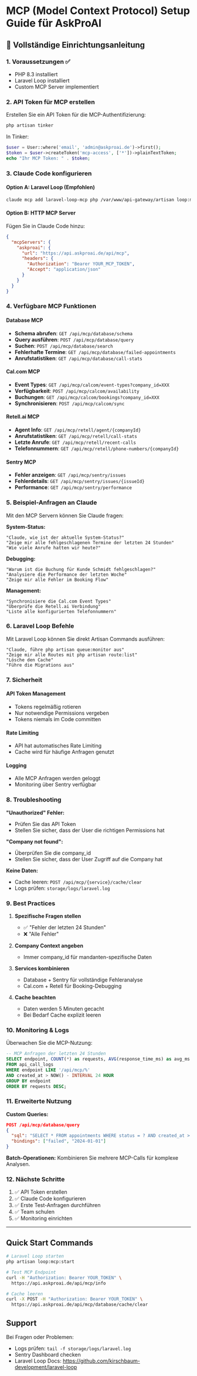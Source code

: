 # MCP (Model Context Protocol) Setup Guide für AskProAI

## 🚀 Vollständige Einrichtungsanleitung

### 1. Voraussetzungen ✅
- PHP 8.3 installiert
- Laravel Loop installiert
- Custom MCP Server implementiert

### 2. API Token für MCP erstellen

Erstellen Sie ein API Token für die MCP-Authentifizierung:

```bash
php artisan tinker
```

In Tinker:
```php
$user = User::where('email', 'admin@askproai.de')->first();
$token = $user->createToken('mcp-access', ['*'])->plainTextToken;
echo "Ihr MCP Token: " . $token;
```

### 3. Claude Code konfigurieren

#### Option A: Laravel Loop (Empfohlen)
```bash
claude mcp add laravel-loop-mcp php /var/www/api-gateway/artisan loop:mcp:start
```

#### Option B: HTTP MCP Server
Fügen Sie in Claude Code hinzu:
```json
{
  "mcpServers": {
    "askproai": {
      "url": "https://api.askproai.de/api/mcp",
      "headers": {
        "Authorization": "Bearer YOUR_MCP_TOKEN",
        "Accept": "application/json"
      }
    }
  }
}
```

### 4. Verfügbare MCP Funktionen

#### Database MCP
- **Schema abrufen**: `GET /api/mcp/database/schema`
- **Query ausführen**: `POST /api/mcp/database/query`
- **Suchen**: `POST /api/mcp/database/search`
- **Fehlerhafte Termine**: `GET /api/mcp/database/failed-appointments`
- **Anrufstatistiken**: `GET /api/mcp/database/call-stats`

#### Cal.com MCP
- **Event Types**: `GET /api/mcp/calcom/event-types?company_id=XXX`
- **Verfügbarkeit**: `POST /api/mcp/calcom/availability`
- **Buchungen**: `GET /api/mcp/calcom/bookings?company_id=XXX`
- **Synchronisieren**: `POST /api/mcp/calcom/sync`

#### Retell.ai MCP
- **Agent Info**: `GET /api/mcp/retell/agent/{companyId}`
- **Anrufstatistiken**: `GET /api/mcp/retell/call-stats`
- **Letzte Anrufe**: `GET /api/mcp/retell/recent-calls`
- **Telefonnummern**: `GET /api/mcp/retell/phone-numbers/{companyId}`

#### Sentry MCP
- **Fehler anzeigen**: `GET /api/mcp/sentry/issues`
- **Fehlerdetails**: `GET /api/mcp/sentry/issues/{issueId}`
- **Performance**: `GET /api/mcp/sentry/performance`

### 5. Beispiel-Anfragen an Claude

Mit den MCP Servern können Sie Claude fragen:

**System-Status:**
```
"Claude, wie ist der aktuelle System-Status?"
"Zeige mir alle fehlgeschlagenen Termine der letzten 24 Stunden"
"Wie viele Anrufe hatten wir heute?"
```

**Debugging:**
```
"Warum ist die Buchung für Kunde Schmidt fehlgeschlagen?"
"Analysiere die Performance der letzten Woche"
"Zeige mir alle Fehler im Booking Flow"
```

**Management:**
```
"Synchronisiere die Cal.com Event Types"
"Überprüfe die Retell.ai Verbindung"
"Liste alle konfigurierten Telefonnummern"
```

### 6. Laravel Loop Befehle

Mit Laravel Loop können Sie direkt Artisan Commands ausführen:

```
"Claude, führe php artisan queue:monitor aus"
"Zeige mir alle Routes mit php artisan route:list"
"Lösche den Cache"
"Führe die Migrations aus"
```

### 7. Sicherheit

#### API Token Management
- Tokens regelmäßig rotieren
- Nur notwendige Permissions vergeben
- Tokens niemals im Code committen

#### Rate Limiting
- API hat automatisches Rate Limiting
- Cache wird für häufige Anfragen genutzt

#### Logging
- Alle MCP Anfragen werden geloggt
- Monitoring über Sentry verfügbar

### 8. Troubleshooting

**"Unauthorized" Fehler:**
- Prüfen Sie das API Token
- Stellen Sie sicher, dass der User die richtigen Permissions hat

**"Company not found":**
- Überprüfen Sie die company_id
- Stellen Sie sicher, dass der User Zugriff auf die Company hat

**Keine Daten:**
- Cache leeren: `POST /api/mcp/{service}/cache/clear`
- Logs prüfen: `storage/logs/laravel.log`

### 9. Best Practices

1. **Spezifische Fragen stellen**
   - ✅ "Fehler der letzten 24 Stunden"
   - ❌ "Alle Fehler"

2. **Company Context angeben**
   - Immer company_id für mandanten-spezifische Daten

3. **Services kombinieren**
   - Database + Sentry für vollständige Fehleranalyse
   - Cal.com + Retell für Booking-Debugging

4. **Cache beachten**
   - Daten werden 5 Minuten gecacht
   - Bei Bedarf Cache explizit leeren

### 10. Monitoring & Logs

Überwachen Sie die MCP-Nutzung:
```sql
-- MCP Anfragen der letzten 24 Stunden
SELECT endpoint, COUNT(*) as requests, AVG(response_time_ms) as avg_ms
FROM api_call_logs 
WHERE endpoint LIKE '/api/mcp/%'
AND created_at > NOW() - INTERVAL 24 HOUR
GROUP BY endpoint
ORDER BY requests DESC;
```

### 11. Erweiterte Nutzung

**Custom Queries:**
```json
POST /api/mcp/database/query
{
  "sql": "SELECT * FROM appointments WHERE status = ? AND created_at > ?",
  "bindings": ["failed", "2024-01-01"]
}
```

**Batch-Operationen:**
Kombinieren Sie mehrere MCP-Calls für komplexe Analysen.

### 12. Nächste Schritte

1. ✅ API Token erstellen
2. ✅ Claude Code konfigurieren
3. ✅ Erste Test-Anfragen durchführen
4. ✅ Team schulen
5. ✅ Monitoring einrichten

---

## Quick Start Commands

```bash
# Laravel Loop starten
php artisan loop:mcp:start

# Test MCP Endpoint
curl -H "Authorization: Bearer YOUR_TOKEN" \
  https://api.askproai.de/api/mcp/info

# Cache leeren
curl -X POST -H "Authorization: Bearer YOUR_TOKEN" \
  https://api.askproai.de/api/mcp/database/cache/clear
```

## Support

Bei Fragen oder Problemen:
- Logs prüfen: `tail -f storage/logs/laravel.log`
- Sentry Dashboard checken
- Laravel Loop Docs: https://github.com/kirschbaum-development/laravel-loop